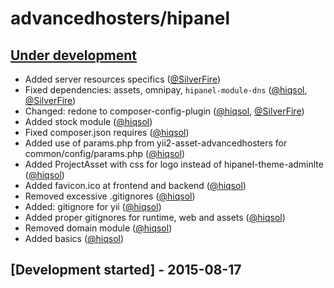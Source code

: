 # advancedhosters/hipanel

## [Under development]

- Added server resources specifics ([@SilverFire])
- Fixed dependencies: assets, omnipay, `hipanel-module-dns` ([@hiqsol], [@SilverFire])
- Changed: redone to composer-config-plugin ([@hiqsol], [@SilverFire])
- Added stock module ([@hiqsol])
- Fixed composer.json requires ([@hiqsol])
- Added use of params.php from yii2-asset-advancedhosters for common/config/params.php ([@hiqsol])
- Added ProjectAsset with css for logo instead of hipanel-theme-adminlte ([@hiqsol])
- Added favicon.ico at frontend and backend ([@hiqsol])
- Removed excessive .gitignores ([@hiqsol])
- Added: gitignore for yii ([@hiqsol])
- Added proper gitignores for runtime, web and assets ([@hiqsol])
- Removed domain module ([@hiqsol])
- Added basics ([@hiqsol])

## [Development started] - 2015-08-17

[@hiqsol]: https://github.com/hiqsol
[sol@hiqdev.com]: https://github.com/hiqsol
[@SilverFire]: https://github.com/SilverFire
[d.naumenko.a@gmail.com]: https://github.com/SilverFire
[Under development]: https://github.com/advancedhosters/hipanel/releases

